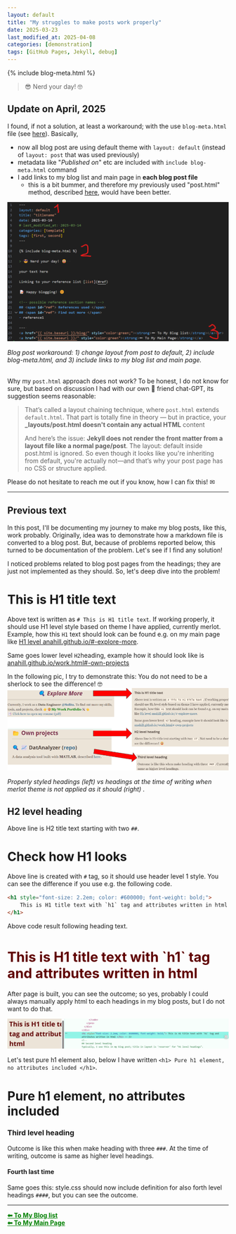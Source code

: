 ```yaml
---
layout: default
title: "My struggles to make posts work properly"
date: 2025-03-23
last_modified_at: 2025-04-08
categories: [demonstration]
tags: [GitHub Pages, Jekyll, debug]
---
```


{% include blog-meta.html %}

> 😎 Nerd your day! 🤓  

## Update on April, 2025
I found, if not a solution, at least a workaround; with the use `blog-meta.html` file (see [here](/_includes/blog-meta.html "blog-meta.html file")). Basically,
- now all blog post are using default theme with `layout: default` (instead of `layout: post` that was used previously)
- metadata like "_Published on_" etc are included with `include blog-meta.html` command
- I add links to my blog list and main page in **each blog post file**
  - this is a bit bummer, and therefore my previously used "post.html" method, described [here](https://anahill.github.io/blog/learn-write-posts.html), would have been better.

![blog_post_workaround](/pics/posts/blog_post_workaround.png "Workaround to make blog post to use my default merlot theme") 
<figcaption><em>Blog post workaround: 1) change layout from post to default, 2) include blog-meta.html, and 3) include links to my blog list and main page.</em></figcaption> </br>

Why my `post.html` approach does not work? 
To be honest, I do not know for sure, but based on discussion I had with our own 🤖 friend chat-GPT, its suggestion seems reasonable: 
> That’s called a layout chaining technique, where `post.html` extends `default.html`. That part is totally fine in theory — but in practice, your **_layouts/post.html doesn't contain any actual HTML** content
> 
> And here’s the issue: **Jekyll does not render the front matter from a layout file like a normal page/post**. The layout: default inside post.html is ignored. So even though it looks like you're inheriting from default, you're actually not—and that’s why your post page has no CSS or structure applied.

Please do not hesitate to reach me out if you know, how I can fix this! ✉︎

---

## Previous text 

In this post, I'll be documenting my journey to make my blog posts, like this, work probably. Originally, idea was to demonstrate how a markdown file is converted to a blog post. But, because of problems reported below, this turned to be documentation of the problem. Let's see if I find any solution! 

I noticed problems related to blog post pages from the headings; they are just not implemented as they should. So, let's deep dive into the problem!

# This is H1 title text
Above text is written as `# This is H1 title text`. If working properly, it should use H1 level style based on theme I have applied, currently merlot. Example, how this `H1` text should look can be found e.g. on my main page like [H1 level anahill.github.io/#-explore-more](https://anahill.github.io/#-explore-more "anahill.github.io/#-explore-more"). 

Same goes lower level `H2`heading, example how it should look like is 
[anahill.github.io/work.html#-own-projects](https://anahill.github.io/work.html#-own-projects "anahill.github.io/work.html#-own-projects")

In the following pic, I try to demonstrate this: You do not need to be a sherlock to see the difference! 🤓 
![comparison_of_heading_](/pics/posts/compare_correct_headings_to_current_post.png "Properly applied headings on the left vs headings on this blog post (right)")
<figcaption><em>
Properly styled headings (left) vs headings at the time of writing when merlot theme is not applied as it should (right)
.</em></figcaption>

## H2 level heading
Above line is H2 title text starting with two `##`. 

# Check how H1 looks 
Above line is created with `#` tag, so it should use header level 1 style. You can see the difference if you use e.g. the following code.

```html
<h1 style="font-size: 2.2em; color: #600000; font-weight: bold;">
    This is H1 title text with `h1` tag and attributes written in html 
</h1>
```

Above code result following heading text.

<h1 style="font-size: 2.2em; color: #600000; font-weight: bold;">
This is H1 title text with `h1` tag and attributes written in html 
</h1>

After page is built, you can see the outcome; so yes, probably I could always manually apply html to each headings in my blog posts, but I do not want to do that.

![manual_h1_title](/pics/posts/manual_h1_title_outcome.png "how manually written h1 text is shown currently")

Let's test pure h1 element also, below I have written `<h1> Pure h1 element, no attributes included </h1>`.

<h1> Pure h1 element, no attributes included </h1>

### Third level heading
Outcome is like this when make heading with three `###`. At the time of writing, outcome is same as higher level headings.

#### Fourth last time
Same goes this: style.css should now include definition for also forth level headings `####`, but you can see the outcome.

--- 

<a href="{{ site.baseurl }}/blog/" style="color:green;"><strong>⬅ To My Blog list</strong></a><br>
<a href="{{ site.baseurl }}/" style="color:green"><strong>⬅ To My Main Page</strong></a> 

